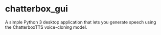 # chatterbox_gui
A simple Python 3 desktop application that lets you generate speech using the ChatterboxTTS voice-cloning model.
